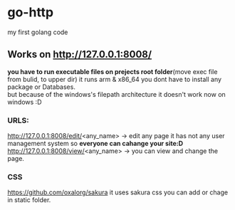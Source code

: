 # go-http
my first golang code

## Works on http://127.0.0.1:8008/  
**you have to run executable files on prejects root folder**(move exec file from bulid, to upper dir) it runs arm & x86_64 you dont have to install any package or Databases.   
but because of the windows's filepath architecture it doesn't work now on windows :D   
### URLS: 

http://127.0.0.1:8008/edit/<any_name>   -> edit any page it has not any user management system so **everyone can cahange your site:D**   
http://127.0.0.1:8008/view/<any_name>   -> you can view and change the page. 

### CSS
https://github.com/oxalorg/sakura it uses sakura css you can add or chage in static folder.

